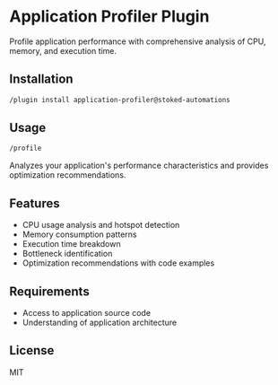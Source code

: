 # Application Profiler Plugin

Profile application performance with comprehensive analysis of CPU, memory, and execution time.

## Installation

```bash
/plugin install application-profiler@stoked-automations
```

## Usage

```bash
/profile
```

Analyzes your application's performance characteristics and provides optimization recommendations.

## Features

- CPU usage analysis and hotspot detection
- Memory consumption patterns
- Execution time breakdown
- Bottleneck identification
- Optimization recommendations with code examples

## Requirements

- Access to application source code
- Understanding of application architecture

## License

MIT
